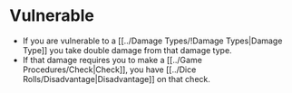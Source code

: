 # Vulnerable

- If you are vulnerable to a [[../Damage Types/!Damage Types\|Damage Type]] you take double damage from that damage type.
- If that damage requires you to make a [[../Game Procedures/Check\|Check]], you have [[../Dice Rolls/Disadvantage\|Disadvantage]] on that check.